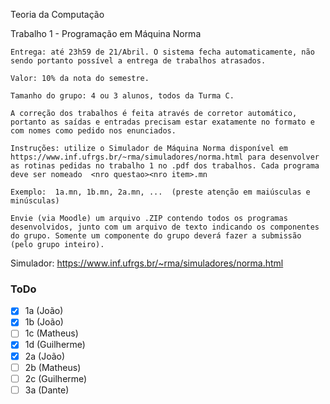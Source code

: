 Teoria da Computação

Trabalho 1 - Programação em Máquina Norma

    Entrega: até 23h59 de 21/Abril. O sistema fecha automaticamente, não sendo portanto possível a entrega de trabalhos atrasados.
    
    Valor: 10% da nota do semestre.
    
    Tamanho do grupo: 4 ou 3 alunos, todos da Turma C.
    
    A correção dos trabalhos é feita através de corretor automático, portanto as saídas e entradas precisam estar exatamente no formato e com nomes como pedido nos enunciados.
    
    Instruções: utilize o Simulador de Máquina Norma disponível em https://www.inf.ufrgs.br/~rma/simuladores/norma.html para desenvolver as rotinas pedidas no trabalho 1 no .pdf dos trabalhos. Cada programa deve ser nomeado  <nro questao><nro item>.mn

    Exemplo:  1a.mn, 1b.mn, 2a.mn, ...  (preste atenção em maiúsculas e minúsculas)

    Envie (via Moodle) um arquivo .ZIP contendo todos os programas desenvolvidos, junto com um arquivo de texto indicando os componentes do grupo. Somente um componente do grupo deverá fazer a submissão (pelo grupo inteiro).

Simulador:
https://www.inf.ufrgs.br/~rma/simuladores/norma.html

### ToDo

- [x] 1a (João)
- [x] 1b (João)
- [ ] 1c (Matheus)
- [x] 1d (Guilherme)
- [x] 2a (João)
- [ ] 2b (Matheus)
- [ ] 2c (Guilherme)
- [ ] 3a (Dante)
